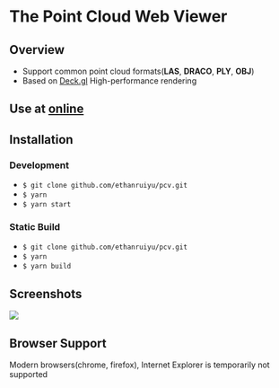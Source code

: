 # The Point Cloud Web Viewer

## Overview

+ Support common point cloud formats(**LAS**, **DRACO**, **PLY**, **OBJ**)
+ Based on [Deck.gl](https://github.com/visgl/deck.gl) High-performance rendering

## Use at [online](fafaisacat/pcv)

## Installation

### Development
+ `$ git clone github.com/ethanruiyu/pcv.git`
+ `$ yarn`
+ `$ yarn start`

### Static Build
+ `$ git clone github.com/ethanruiyu/pcv.git`
+ `$ yarn`
+ `$ yarn build`

## Screenshots
![](https://i.loli.net/2021/06/17/tuj4EDPCvA38Unq.png)

## Browser Support

Modern browsers(chrome, firefox), Internet Explorer is temporarily not supported

